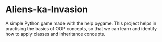 # Aliens-ka-Invasion
A simple Python game made with the help pygame. This project helps in practising the basics of OOP concepts, so that we can learn and identify how to apply classes and inheritance concepts.
